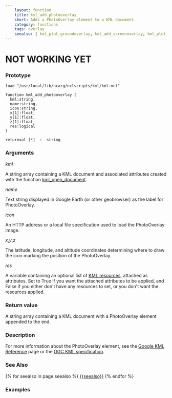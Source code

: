 ```yaml
---
    layout: function
    title: kml_add_photooverlay
    short: Adds a PhotoOverlay element to a KML document.
    category: functions
    tags: overlay
    seealso: [ kml_plot_groundoverlay, kml_add_screenoverlay, kml_plot_screenoverlay ]
---
```


# NOT WORKING YET #

### Prototype

<pre><code>load "/usr/local/lib/ncarg/nclscripts/kml/kml.ncl"

function kml_add_photooverlay (
  kml:string,
  name:string,
  icon:string,
  x[1]:float,
  y[1]:float,
  z[1]:float,
  res:logical
)

returnval [*]  :  string
</code></pre>

### Arguments
*kml*

A string array containing a KML document and associated attributes created with the function [kml_open_document]({{baseurl}}/functions/kml_open_document.html).

*name*

Text string displayed in Google Earth (or other geobrowser) as the label for PhotoOverlay.

*icon*

An HTTP address or a local file specification used to load the PhotoOverlay image.

*x*,*y*,*z*

The latitude, longitude, and altitude coordinates determining where to draw the icon marking the position of the PhotoOverlay.

*res*

A variable containing an optional list of [KML resources]({{baseurl}}/resources), attached as attributes. Set to True if you want the attached attributes to be applied, and False if you either don't have any resources to set, or you don't want the resources applied.

### Return value

A string array containing a KML document with a PhotoOverlay element appended to the end.

### Description

For more information about the PhotoOverlay element, see the [Google KML Reference](https://developers.google.com/kml/documentation/kmlreference#photooverlay) page or the [OGC KML specification](http://www.opengeospatial.org/standards/kml/).

### See Also

{% for seealso in page.seealso %}
[{{seealso}}]({{baseurl}}/functions/{{seealso}}.html)
{% endfor %}

### Examples



